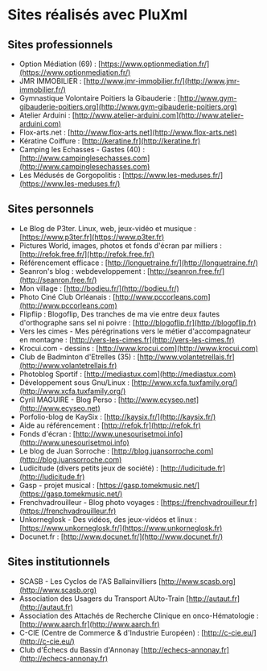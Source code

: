 # Sites réalisés avec PluXml

## Sites professionnels

* Option Médiation (69) : [https://www.optionmediation.fr/](https://www.optionmediation.fr/)
* JMR IMMOBILIER : [http://www.jmr-immobilier.fr/](http://www.jmr-immobilier.fr/)
* Gymnastique Volontaire Poitiers la Gibauderie : [http://www.gym-gibauderie-poitiers.org](http://www.gym-gibauderie-poitiers.org)
* Atelier Arduini : [http://www.atelier-arduini.com](http://www.atelier-arduini.com)
* Flox-arts.net : [http://www.flox-arts.net](http://www.flox-arts.net)
* Kératine Coiffure : [http://keratine.fr](http://keratine.fr)
* Camping les Echasses - Gastes (40) : [http://www.campinglesechasses.com](http://www.campinglesechasses.com)
* Les Médusés de Gorgopolitis : [https://www.les-meduses.fr/](https://www.les-meduses.fr/)

## Sites personnels

* Le Blog de P3ter. Linux, web, jeux-vidéo et musique : [https://www.p3ter.fr](https://www.p3ter.fr)
* Pictures World, images, photos et fonds d'écran par milliers : [http://refok.free.fr/](http://refok.free.fr/)
* Référencement efficace : [http://longuetraine.fr/](http://longuetraine.fr/)
* Seanron's blog : webdeveloppement : [http://seanron.free.fr/](http://seanron.free.fr/)
* Mon village : [http://bodieu.fr/](http://bodieu.fr/)
* Photo Ciné Club Orléanais : [http://www.pccorleans.com](http://www.pccorleans.com)
* Flipflip : Blogoflip, Des tranches de ma vie entre deux fautes d'orthographe sans sel ni poivre : [http://blogoflip.fr](http://blogoflip.fr)
* Vers les cimes - Mes pérégrinations vers le métier d'accompagnateur en montagne : [http://vers-les-cimes.fr](http://vers-les-cimes.fr)
* Krocui.com - dessins : [http://www.krocui.com](http://www.krocui.com)
* Club de Badminton d'Etrelles (35) : [http://www.volantetrellais.fr](http://www.volantetrellais.fr)
* Photoblog Sportif : [http://mediastux.com](http://mediastux.com)
* Développement sous Gnu/Linux : [http://www.xcfa.tuxfamily.org/](http://www.xcfa.tuxfamily.org/)
* Cyril MAGUIRE - Blog Perso : [http://www.ecyseo.net](http://www.ecyseo.net)
* Porfolio-blog de KaySix : [http://kaysix.fr/](http://kaysix.fr/)
* Aide au référencement : [http://refok.fr](http://refok.fr)
* Fonds d'écran : [http://www.unesourisetmoi.info](http://www.unesourisetmoi.info)
* Le blog de Juan Sorroche : [http://blog.juansorroche.com](http://blog.juansorroche.com)
* Ludicitude (divers petits jeux de société) : [http://ludicitude.fr](http://ludicitude.fr)
* Gasp - projet musical : [https://gasp.tomekmusic.net/](https://gasp.tomekmusic.net/)
* Frenchvadrouilleur - Blog photo voyages : [https://frenchvadrouilleur.fr](https://frenchvadrouilleur.fr)
* Unkorneglosk - Des vidéos, des jeux-vidéos et linux : [https://www.unkorneglosk.fr/](https://www.unkorneglosk.fr)
* Docunet.fr : [http://www.docunet.fr/](http://www.docunet.fr/)

## Sites institutionnels

* SCASB - Les Cyclos de l'AS Ballainvilliers [http://www.scasb.org](http://www.scasb.org)
* Association des Usagers du Transport AUto-Train [http://autaut.fr](http://autaut.fr)
* Association des Attachés de Recherche Clinique en onco-Hématologie : [http://www.aarch.fr](http://www.aarch.fr)
* C-CIE (Centre de Commerce & d'Industrie Européen) : [http://c-cie.eu/](http://c-cie.eu/)
* Club d'Échecs du Bassin d'Annonay [http://echecs-annonay.fr](http://echecs-annonay.fr)
